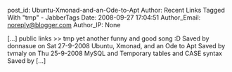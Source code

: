 post_id: Ubuntu-Xmonad-and-an-Ode-to-Apt
Author: Recent Links Tagged With "tmp" - JabberTags
Date: 2008-09-27 17:04:51
Author_Email: noreply@blogger.com
Author_IP: None

[...] public links >> tmp   yet another funny and good song :D Saved by donnasue on Sat 27-9-2008   Ubuntu, Xmonad, and an Ode to Apt Saved by tvmaly on Thu 25-9-2008   MySQL and Temporary tables and CASE syntax Saved by [...]

